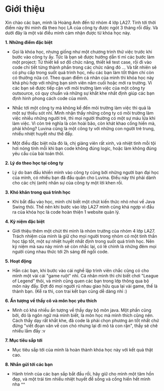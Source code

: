 # Giới thiệu

Xin chào các bạn, mình là Hoàng Anh đến từ nhóm 4 lớp LA27. Tính tới thời điểm này thì mình đã theo học LA của công ty được ngót 3 tháng rồi đấy. Và dưới đây là một vài điều mình cảm nhận được từ khóa học này.

**1. Những điểm đặc biệt**

+ Gọi là khóa học, nhưng giống như một chương trình thử việc trước khi bước vào công ty ấy. Tức là bạn sẽ được hướng dẫn tỉ mỉ các bước làm một project: Từ thiết kế sơ đồ chức năng, thiết kế test case, rồi đi vào code chi tiết từng thành phần trong các chức năng đó ... Và tất nhiên sẽ có phụ cấp trong suốt quá trình học, nếu các bạn làm tốt thậm chí còn có thưởng nữa cơ. Theo quan điểm cá nhân của mình thì khóa học này khá phù hợp với những bạn sinh viên năm cuối hoặc mới ra trường. Vì các bạn sẽ được tiếp cận với môi trường làm việc của một công ty outsource, có quy chuẩn và những sự khắt khe nhất định giúp các bạn định hình phong cách code của mình.

+ Nhắc tới một công ty mà không kể đến môi trường làm việc thì quả là một sự thiếu sót nhỉ. Mình nhận thấy những công ty có môi trường làm việc nhiều những người trẻ, thì mọi người thường có một sự máu lửa khi làm việc. Vì còn trẻ nghĩa là còn hoài bão, còn khát khao cống hiến mà, phải không? Luvina cũng là một công ty với những con người trẻ trung, nhiều nhiệt huyết như thế đấy.
    
+ Một điều đặc biệt nữa đó là, chị giảng viên rất xinh, và nhiệt tình mỗi tội hơi nóng tính mỗi khi bạn code không đúng logic, hoặc làm không đúng yêu cầu của bài toán thôi. 

**2. Lý do theo học tại công ty**

+ Lý do ban đầu khiến mình vào công ty cũng bởi những người bạn đại học của mình, có nhiều bạn đã đầu quân cho Luvina. Điều này thì phải dành cho các chị (anh) nhân sự của công ty một lời khen rồi. 
    
**3. Khó khăn trong quá trình học**

+ Khi bắt đầu vào học, mình chỉ biết một chút kiến thức nhỏ nhoi về Java Swing thôi. Thế nên khi bước vào lớp LA27 mình cũng khá ngợp vì đầu ra của khóa học là code hoàn thiện 1 website quản lý. 

**4. Kỷ niệm đặc biệt**

+ Giới thiệu thêm một chút thì mình là nhóm trưởng của nhóm 4 lớp LA27. Trách nhiệm của mình là giữ cho mọi người trong nhóm có một tinh thần học tập tốt, một sự nhiệt huyết nhất định trong suốt quá trình học. Nên kỷ niệm mà sau này mình sẽ còn nhắc lại, có lẽ chính là những đêm mọi người cùng nhau thức tới 2h sáng để ngồi code. 

**5. Hoạt động**

+ Hẳn các bạn, khi bước vào cái nghề lập trình viên chắc cũng có cho mình một vài cái "game ruột" nhỉ. Cá nhân mình thì chỉ biết chơi "League of Legend" thôi, và mình cũng quen các bạn trong lớp thông qua bộ môn này đấy. Đợt đó mọi người rủ nhau giao hữu qua lại vài game, thế là thành bạn. (Kể ra thì, con trai kết bạn cũng dễ dàng nhỉ :)

**6. Ấn tượng về thầy cô và môn học yêu thích**

+ Mình có khá nhiều ấn tượng về thầy dạy bộ môn java. Một phần cũng bởi, đó là ngôn ngữ mà mình biết, là môn học mà mình thích cũng nên. Cách thầy dạy rất khắt khe, đã code là phải chọn phương án tốt nhất chứ đừng "viết đoạn văn về con chó nhưng lại đi mô tả con rận", thầy sẽ chê nhiều lắm đấy :v

**7. Mục tiêu sắp tới**

+ Mục tiêu sắp tới của mình là hoàn thành khóa học này với kết quả thật cao.

**8. Nhắn gửi tới các bạn**

+ Hành trình của các bạn sắp bắt đầu rồi, hãy giữ cho mình một tâm hồn đẹp, và một trái tim nhiều nhiệt huyết để sống và cống hiến hết mình nha ^^